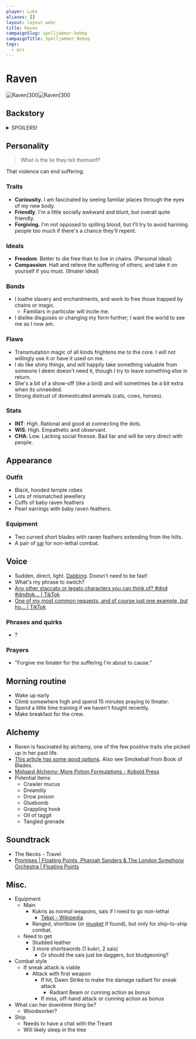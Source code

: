 ```yaml
---
player: Luke
aliases: []
layout: layout.webc
title: Raven
campaignSlug: spelljammer-bebop
campaignTitle: Spelljammer Bebop
tags:
  - pcs
---
```

# Raven

![Raven|300](_files/portrait.png)![Raven|300](_files/full-body-token.png)

## Backstory
<details>
  <summary>SPOILERS!</summary>
  <ul>
	  <li>Raven was originally a fey spirit. At some point she was bound by a wizard as their familiar. The wizard was cruel and evil, and she did his bidding as a familiar for a very long time.</li>
	<li>During her time in captivity she learnt about the teachings of Ilmater. She broke her bond with her master, replacing it with a pledge of service to Ilmater. Part of the bargain was providing me with a new form to more easily hide from my past.</li>
	<li>Transformed into a young teenager, Raven fled to Bral. She found refuge at the Temple of Ilmater, and ended up becoming an acolyte there. While she was trained as a cleric initially, her skills led her to a different role as a Blade of Ilmater, using her roguish skills to protect the suffering and oppressed.</li>
	<li>She has been on Bral for about a decade. Around 5 years ago she met Swan, and they became fast friends. In more recent years she has worked some jobs with Swan and Kez.</li>
	</ul>
</details>

## Personality

> What is the lie they tell themself?

That violence can end suffering.
### Traits

- **Curiousity.** I am fascinated by seeing familiar places through the eyes of my new body.
- **Friendly**. I'm a little socially awkward and blunt, but overall quite friendly.
- **Forgiving.** I'm not opposed to spilling blood, but I'll try to avoid harming people too much if there's a chance they'll repent.
### Ideals

- **Freedom**. Better to die free than to live in chains. (Personal ideal)
- **Compassion**. Halt and relieve the suffering of others, and take it on yourself if you must. (Ilmater ideal)
### Bonds

- I loathe slavery and enchantments, and work to free those trapped by chains or magic.
	- Familiars in particular will incite me.
- I dislike disguises or changing my form further; I want the world to see me as I now am.

### Flaws

- Transmutation magic of all kinds frightens me to the core. I will not willingly use it or have it used on me.
- I do like shiny things, and will happily take something valuable from someone I deem doesn't need it, though I try to leave something else in return.
- She's a bit of a show-off (like a bird) and will sometimes be a bit extra when its unneeded.
- Strong distrust of domesticated animals (cats, cows, horses).

### Stats

- **INT**: High. Rational and good at connecting the dots.
- **WIS**: High. Empathetic and observant.
- **CHA**: Low. Lacking social finesse. Bad liar and will be very direct with people.

## Appearance

### Outfit

- Black, hooded temple robes
- Lots of mismatched jewellery
- Cuffs of baby raven feathers
- Pearl earrings with baby raven feathers.

### Equipment

- Two curved short blades with raven feathers extending from the hilts.
- A pair of [sai](<https://en.wikipedia.org/wiki/Sai_(weapon)>) for non-lethal combat.

## Voice

- Sudden, direct, light. [Dabbing](https://youtu.be/FVmAEezr6ao?t=217). Doesn't need to be fast!
- What's my phrase to switch?
- [Any other staccato or legato characters you can think of? #dnd #dndtok... | TikTok](https://www.tiktok.com/@howtodovoices/video/7274323279924530464)
- [One of my most common requests, and of course just one example, but ho... | TikTok](https://www.tiktok.com/@howtodovoices/video/7261310330838502683)
### Phrases and quirks

- ?
### Prayers

- "Forgive me Ilmater for the suffering I'm about to cause."

## Morning routine

- Wake up early
- Climb somewhere high and spend 15 minutes praying to Ilmater.
- Spend a little time training if we haven't fought recently.
- Make breakfast for the crew.

## Alchemy

- Raven is fascinated by alchemy, one of the few positive traits she picked up in her past life.
- [This article has some good options](https://blackcitadelrpg.com/alchemist-supplies-5e/). Also see Smokeball from Book of Blades.
- [Midgard Alchemy: More Potion Formulations - Kobold Press](https://koboldpress.com/midgard-alchemy-more-potion-formulations/)
- Potential items
	- Crawler mucus
	- Dreamlily
	- Drow poison
	- Gluebomb
	- Grappling hook
	- Oil of taggit
	- Tangled grenade

## Soundtrack

- The Necks - Travel
- [Promises | Floating Points, Pharoah Sanders & The London Symphony Orchestra | Floating Points](https://floatingpoints.bandcamp.com/album/promises)

## Misc.
- Equipment
	- Main
		- Kukris as normal weapons, sais if I need to go non-lethal
			- [Tekpi - Wikipedia](https://en.wikipedia.org/wiki/Tekpi)
		- Ranged, shortbow (or [musket](https://www.dndbeyond.com/equipment/musket) if found), but only for ship-to-ship combat.
	- Need to get
		- Studded leather
		- 3 more shortswords (1 kukri, 2 sais)
			- Or should the sais just be daggers, but bludgeoning?
- Combat style
	- If sneak attack is viable
		- Attack with first weapon
			- If hit, Dawn Strike to make the damage radiant for sneak attack
				- Radiant Beam or cunning action as bonus
			- If miss, off-hand attack or cunning action as bonus
- What can her downtime thing be?
	- Woodworker?
- Ship
	- Needs to have a chat with the Treant
	- Will likely sleep in the tree

